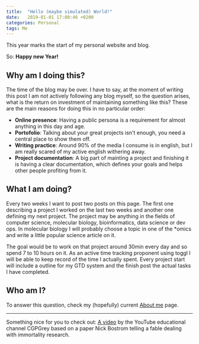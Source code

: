 ```yaml
---
title:  "Hello (maybe simulated) World!"
date:   2019-01-01 17:00:46 +0200
categories: Personal
tags: Me
---
```

This year marks the start of my personal website and blog. 

So: **Happy new Year!**

## Why am I doing this?
The time of the blog may be over. I have to say, at the moment of writing this post I am not actively following
any blog myself, so the question arises, what is the return on investment of maintaining something like this?
These are the main reasons for doing this in no particular order:
- **Online presence**: Having a public persona is a requirement for almost anything in this day and age.
- **Portofolio**: Talking about your great projects isn't enough, you need a central place to show them off.
- **Writing practice**: Around 90% of the media I consume is in english, but I am really scared of my active english withering away.
- **Project documentation**: A big part of mainting a project and finishing it is having a clear documentation, which defines your goals
and helps other people profiting from it. 

## What I am doing?
Every two weeks I want to post two posts on this page. The first one describing a project I worked on the last two weeks and another
one defining my next project. The project may be anything in the fields of computer science, molecular biology, bioinformatics, data science or dev ops. In molecular biology I will probably choose a topic in one of the *omics and write a little popular science article
on it. 

The goal would be to work on that project around 30min every day and so spend 7 to 10 hours on it. As an active time tracking proponent using toggl I will be able to keep record of the time I actually spent. Every project start will include a outline for my GTD system
and the finish post the actual tasks I have completed.

## Who am I?
To answer this question, check my (hopefully) current [About me](/about/) page.

---

Something nice for you to check out:
[A video](http://www.youtube.com/watch?v=cZYNADOHhVY) by the YouTube educational channel CGPGrey based on a paper Nick Bostrom telling a fable dealing with immortality research.